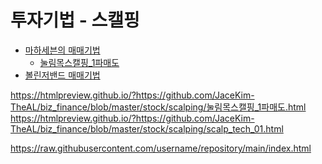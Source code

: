 # 투자기법 - 스캘핑

- [마하세븐의 매매기법](./마하세븐매매.md)
  - [눌림목스캘핑_1파매도](눌림목스캘핑_1파매도.html)
- [볼린저밴드 매매기법](./볼린저매매법.md)


https://htmlpreview.github.io/?https://github.com/JaceKim-TheAL/biz_finance/blob/master/stock/scalping/눌림목스캘핑_1파매도.html
https://htmlpreview.github.io/?https://github.com/JaceKim-TheAL/biz_finance/blob/master/stock/scalping/scalp_tech_01.html

https://raw.githubusercontent.com/username/repository/main/index.html

<!-- 


https://htmlpreview.github.io/?https://github.com/bigpycraft/sba19-seoulit/blob/master/notebook/html/BPC_D412_Excel_Data_Handle.html

https://htmlpreview.github.io/?https://github.com/JaceKim-TheAL/biz_finance/blob/master/stock/scalping/scalp_tech_01.html
 -->
